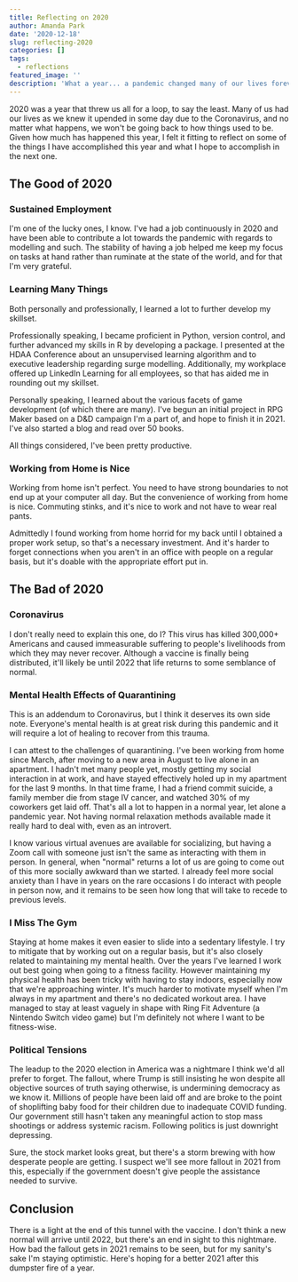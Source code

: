 ```yaml
---
title: Reflecting on 2020
author: Amanda Park
date: '2020-12-18'
slug: reflecting-2020
categories: []
tags:
  - reflections
featured_image: ''
description: 'What a year... a pandemic changed many of our lives forever. Here is what it was like for me!'
---
```


2020 was a year that threw us all for a loop, to say the least. Many of us had our lives as we knew it upended in some day due to the Coronavirus, and no matter what happens, we won't be going back to how things used to be. Given how much has happened this year, I felt it fitting to reflect on some of the things I have accomplished this year and what I hope to accomplish in the next one. 

## The Good of 2020

### Sustained Employment

I'm one of the lucky ones, I know. I've had a job continuously in 2020 and have been able to contribute a lot towards the pandemic with regards to modelling and such. The stability of having a job helped me keep my focus on tasks at hand rather than ruminate at the state of the world, and for that I'm very grateful. 

### Learning Many Things

Both personally and professionally, I learned a lot to further develop my skillset. 

Professionally speaking, I became proficient in Python, version control, and further advanced my skills in R by developing a package. I presented at the HDAA Conference about an unsupervised learning algorithm and to executive leadership regarding surge modelling. Additionally, my workplace offered up LinkedIn Learning for all employees, so that has aided me in rounding out my skillset.

Personally speaking, I learned about the various facets of game development (of which there are many). I've begun an initial project in RPG Maker based on a D&D campaign I'm a part of, and hope to finish it in 2021. I've also started a blog and read over 50 books. 

All things considered, I've been pretty productive.

### Working from Home is Nice

Working from home isn't perfect. You need to have strong boundaries to not end up at your computer all day. But the convenience of working from home is nice. Commuting stinks, and it's nice to work and not have to wear real pants.

Admittedly I found working from home horrid for my back until I obtained a proper work setup, so that's a necessary investment.  And it's harder to forget connections when you aren't in an office with people on a regular basis, but it's doable with the appropriate effort put in.

## The Bad of 2020

### Coronavirus 

I don't really need to explain this one, do I? This virus has killed 300,000+ Americans and caused immeasurable suffering to people's livelihoods from which they may never recover. Although a vaccine is finally being distributed, it'll likely be until 2022 that life returns to some semblance of normal.

### Mental Health Effects of Quarantining

This is an addendum to Coronavirus, but I think it deserves its own side note. Everyone's mental health is at great risk during this pandemic and it will require a lot of healing to recover from this trauma. 

I can attest to the challenges of quarantining. I've been working from home since March, after moving to a new area in August to live alone in an apartment. I hadn't met many people yet, mostly getting my social interaction in at work, and have stayed effectively holed up in my apartment for the last 9 months. In that time frame, I had a friend commit suicide, a family member die from stage IV cancer, and watched 30% of my coworkers get laid off. That's all a lot to happen in a normal year, let alone a pandemic year. Not having normal relaxation methods available made it really hard to deal with, even as an introvert.

I know various virtual avenues are available for socializing, but having a Zoom call with someone just isn't the same as interacting with them in person. In general, when "normal" returns a lot of us are going to come out of this more socially awkward than we started. I already feel more social anxiety than I have in years on the rare occasions I do interact with people in person now, and it remains to be seen how long that will take to recede to previous levels. 

### I Miss The Gym

Staying at home makes it even easier to slide into a sedentary lifestyle. I try to mitigate that by working out on a regular basis, but it's also closely related to maintaining my mental health. Over the years I've learned I work out best going when going to a fitness facility. However maintaining my physical health has been tricky with having to stay indoors, especially now that we're approaching winter. It's much harder to motivate myself when I'm always in my apartment and there's no dedicated workout area. I have managed to stay at least vaguely in shape with Ring Fit Adventure (a Nintendo Switch video game) but I'm definitely not where I want to be fitness-wise. 

### Political Tensions

The leadup to the 2020 election in America was a nightmare I think we'd all prefer to forget. The fallout, where Trump is still insisting he won despite all objective sources of truth saying otherwise, is undermining democracy as we know it. Millions of people have been laid off and are broke to the point of shoplifting baby food for their children due to inadequate COVID funding. Our government still hasn't taken any meaningful action to stop mass shootings or address systemic racism. Following politics is just downright depressing.

Sure, the stock market looks great, but there's a storm brewing with how desperate people are getting. I suspect we'll see more fallout in 2021 from this, especially if the government doesn't give people the assistance needed to survive.

## Conclusion

There is a light at the end of this tunnel with the vaccine. I don't think a new normal will arrive until 2022, but there's an end in sight to this nightmare. How bad the fallout gets in 2021 remains to be seen, but for my sanity's sake I'm staying optimistic. Here's hoping for a better 2021 after this dumpster fire of a year.
